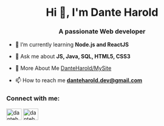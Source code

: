 <h1 align="center">Hi 👋, I'm Dante Harold</h1>

<h3 align="center">A passionate Web developer</h3>

- 🌱 I’m currently learning **Node.js and ReactJS**

- 💬 Ask me about **JS, Java, SQL, HTML5, CSS3**

- 📝 More About Me [DanteHarold/MySite](https://danteharold.github.io/portfolio/)

- 📫 How to reach me **danteharold.dev@gmail.com**

<h3 align="left">Connect with me:</h3>
<p align="left">
<a href="https://linkedin.com" target="blank"><img align="center" src="https://raw.githubusercontent.com/rahuldkjain/github-profile-readme-generator/master/src/images/icons/Social/linked-in-alt.svg" alt="danteharold" height="30" width="40" /></a>
<a href="https://www.youtube.com" target="blank"><img align="center" src="https://raw.githubusercontent.com/rahuldkjain/github-profile-readme-generator/master/src/images/icons/Social/youtube.svg" alt="danteharold" height="30" width="40" /></a>

